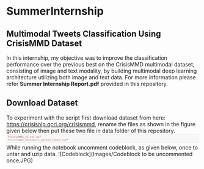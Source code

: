 # SummerInternship
## Multimodal Tweets Classification Using CrisisMMD Dataset
In this internship, my objective was to improve the classification performance over the previous best on the CrisisMMD multimodal dataset, consisting of image and text modality, by building multimodal deep learning architecture utilizing both image and text data. For more information please refer **Summer Internship Report.pdf** provided in this repository.
## Download Dataset
To experiment with the script first download dataset from here: https://crisisnlp.qcri.org/crisismmd, rename the files as shown in the figure given below then put these two file in data folder of this repository.
![DataFilesName](Images/DataFilesName.JPG)
While running the notebook uncomment codeblock, as given below, once to untar and uzip data.
![Codeblock](Images/Codeblock to be uncommented once.JPG)
